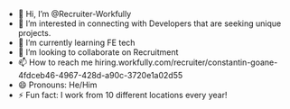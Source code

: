 - 👋 Hi, I’m @Recruiter-Workfully
- 👀 I’m interested in connecting with Developers that are seeking unique projects.
- 🌱 I’m currently learning FE tech
- 💞️ I’m looking to collaborate on Recruitment
- 📫 How to reach me hiring.workfully.com/recruiter/constantin-goane-4fdceb46-4967-428d-a90c-3720e1a02d55
- 😄 Pronouns: He/Him
- ⚡ Fun fact: I work from 10 different locations every year!

<!---
Recruiter-Workfully/Recruiter-Workfully is a ✨ special ✨ repository because its `README.md` (this file) appears on your GitHub profile.
You can click the Preview link to take a look at your changes.
--->
